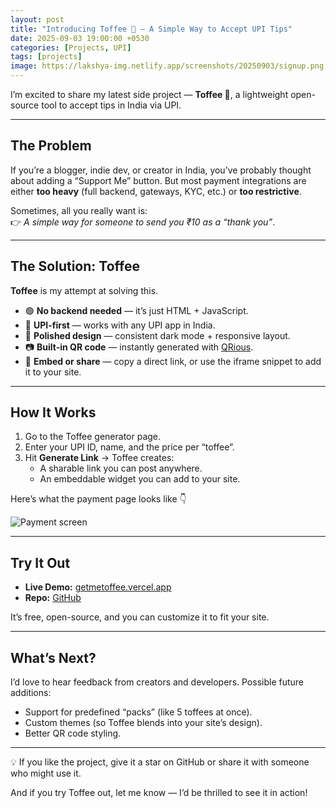```yaml
---
layout: post
title: "Introducing Toffee 🍬 — A Simple Way to Accept UPI Tips"
date: 2025-09-03 19:00:00 +0530
categories: [Projects, UPI]
tags: [projects]
image: https://lakshya-img.netlify.app/screenshots/20250903/signup.png
---
```


I’m excited to share my latest side project — **Toffee 🍬**, a lightweight open-source tool to accept tips in India via UPI.  

---

## The Problem
If you’re a blogger, indie dev, or creator in India, you’ve probably thought about adding a “Support Me” button. But most payment integrations are either **too heavy** (full backend, gateways, KYC, etc.) or **too restrictive**.  

Sometimes, all you really want is:  
👉 *A simple way for someone to send you ₹10 as a “thank you”*.  

---

## The Solution: Toffee
**Toffee** is my attempt at solving this.  

- 🟢 **No backend needed** — it’s just HTML + JavaScript.  
- 📱 **UPI-first** — works with any UPI app in India.  
- 🎨 **Polished design** — consistent dark mode + responsive layout.  
- 📷 **Built-in QR code** — instantly generated with [QRious](https://github.com/neocotic/qrious).  
- 🔗 **Embed or share** — copy a direct link, or use the iframe snippet to add it to your site.  

---

## How It Works
1. Go to the Toffee generator page.  
2. Enter your UPI ID, name, and the price per “toffee”.  
3. Hit **Generate Link** → Toffee creates:  
   - A sharable link you can post anywhere.  
   - An embeddable widget you can add to your site.  

Here’s what the payment page looks like 👇  

![Payment screen](https://lakshya-img.netlify.app/screenshots/20250903/payment.png)

---

## Try It Out
- **Live Demo:** [getmetoffee.vercel.app](https://getmetoffee.vercel.app)  
- **Repo:** [GitHub](https://github.com/lakshyaelite/toffee)  

It’s free, open-source, and you can customize it to fit your site.  

---

## What’s Next?
I’d love to hear feedback from creators and developers. Possible future additions:  
- Support for predefined “packs” (like 5 toffees at once).  
- Custom themes (so Toffee blends into your site’s design).  
- Better QR code styling.  

---

💡 If you like the project, give it a star on GitHub or share it with someone who might use it.  

And if you try Toffee out, let me know — I’d be thrilled to see it in action!  
